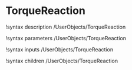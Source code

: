 <!-- MOOSE Documentation Stub: Remove this when content is added. -->

# TorqueReaction
!syntax description /UserObjects/TorqueReaction

!syntax parameters /UserObjects/TorqueReaction

!syntax inputs /UserObjects/TorqueReaction

!syntax children /UserObjects/TorqueReaction
